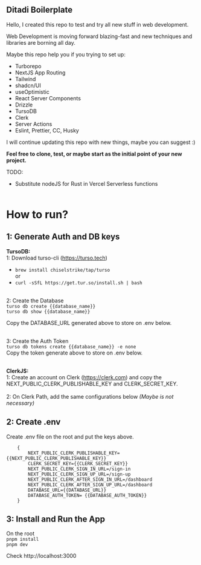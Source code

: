 ## Ditadi Boilerplate

Hello, I created this repo to test and try all new stuff in web development.

Web Development is moving forward blazing-fast and new techniques and libraries are borning all day.

Maybe this repo help you if you trying to set up:

- Turborepo
- NextJS App Routing
- Tailwind
- shadcn/UI
- useOptimistic
- React Server Components
- Drizzle
- TursoDB
- Clerk
- Server Actions
- Eslint, Prettier, CC, Husky

I will continue updating this repo with new things, maybe you can suggest :)

**Feel free to clone, test, or maybe start as the initial point of your new project.**

TODO:

- Substitute nodeJS for Rust in Vercel Serverless functions
  </br> </br>

# How to run?

## 1: Generate Auth and DB keys

<b>TursoDB:</b></br>
1: Download turso-cli (https://turso.tech) </br>

- `brew install chiselstrike/tap/turso` </br>
  or</br>
- `curl -sSfL https://get.tur.so/install.sh | bash`
  </br>

<br>2: Create the Database</br>
`turso db create {{database_name}}`</br>
`turso db show {{database_name}}`</br>

Copy the DATABASE_URL generated above to store on .env below.
</br></br>

3: Create the Auth Token</br>
`turso db tokens create {{database_name}} -e none`</br>
Copy the token generate above to store on .env below.
</br>
</br>

<b>ClerkJS:</b></br>
1: Create an account on Clerk (https://clerk.com) and copy the
NEXT_PUBLIC_CLERK_PUBLISHABLE_KEY and CLERK_SECRET_KEY.
</br></br>
2: On Clerk Path, add the same configurations below <i>(Maybe is not necessary)</i>

## 2: Create .env

Create .env file on the root and put the keys above.

```
    {
        NEXT_PUBLIC_CLERK_PUBLISHABLE_KEY={{NEXT_PUBLIC_CLERK_PUBLISHABLE_KEY}}
        CLERK_SECRET_KEY={{CLERK_SECRET_KEY}}
        NEXT_PUBLIC_CLERK_SIGN_IN_URL=/sign-in
        NEXT_PUBLIC_CLERK_SIGN_UP_URL=/sign-up
        NEXT_PUBLIC_CLERK_AFTER_SIGN_IN_URL=/dashboard
        NEXT_PUBLIC_CLERK_AFTER_SIGN_UP_URL=/dashboard
        DATABASE_URL={{DATABASE_URL}}
        DATABASE_AUTH_TOKEN= {{DATABASE_AUTH_TOKEN}}
    }
```

## 3: Install and Run the App

On the root </br>
`pnpm install` </br>
`pnpm dev`

Check http://localhost:3000
